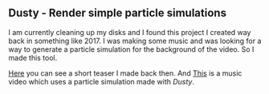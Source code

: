 ## Dusty - Render simple particle simulations
I am currently cleaning up my disks and I found this project I created way back in something like 2017.
I was making some music and was looking for a way to generate a particle simulation for the background of the video.
So I made this tool.

[Here](https://youtu.be/HKrrOt2tnAI) you can see a short teaser I made back then. 
And [This](https://youtu.be/npXttTeTF60) is a music video which uses a particle simulation made with _Dusty_.
